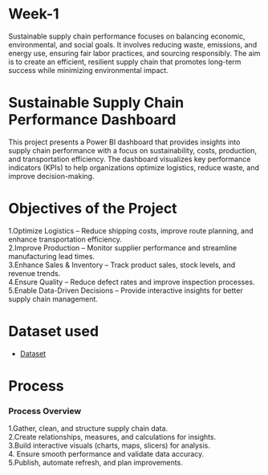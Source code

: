 # Week-1
Sustainable supply chain performance focuses on balancing economic, environmental, and social goals. It involves reducing waste, emissions, and energy use, ensuring fair labor practices, and sourcing responsibly. The aim is to create an efficient, resilient supply chain that promotes long-term success while minimizing environmental impact.
# Sustainable Supply Chain Performance Dashboard
This project presents a Power BI dashboard that provides insights into supply chain performance with a focus on sustainability, costs, production, and transportation efficiency. The dashboard visualizes key performance indicators (KPIs) to help organizations optimize logistics, reduce waste, and improve decision-making.
# Objectives of the Project
1.Optimize Logistics – Reduce shipping costs, improve route planning, and enhance transportation efficiency.                  
2.Improve Production – Monitor supplier performance and streamline manufacturing lead times.                                    
3.Enhance Sales & Inventory – Track product sales, stock levels, and revenue trends.                                         
4.Ensure Quality – Reduce defect rates and improve inspection processes.                                            
5.Enable Data-Driven Decisions – Provide interactive insights for better supply chain management.

# Dataset used
- <a href="https://github.com/Spandana-G/Week-1/blob/main/Sustainable%20Supply%20Chain%20Performance.csv">Dataset</a>
# Process
### **Process Overview**  

1️.Gather, clean, and structure supply chain data.                                                           
2.Create relationships, measures, and calculations for insights.                                            
3.Build interactive visuals (charts, maps, slicers) for analysis.                                                       
4. Ensure smooth performance and validate data accuracy.                                                  
5.Publish, automate refresh, and plan improvements.                                                        


